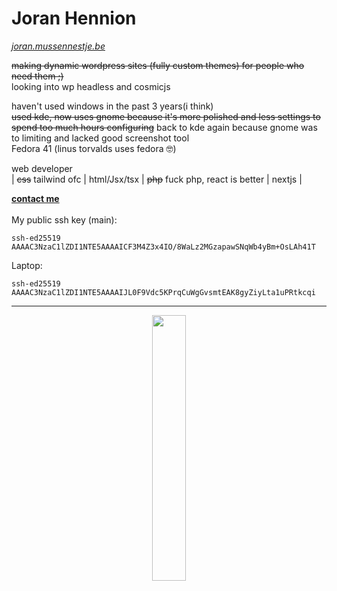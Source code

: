# Joran Hennion
_[joran.mussennestje.be](https://joran.mussennestje.be/)_ <br />

~~making dynamic wordpress sites (fully custom themes) for people who need them ;)~~ <br />
looking into wp headless and cosmicjs <br />

haven't used windows in the past 3 years(i think) <br />
~~used kde, now uses gnome because it's more polished and less settings to spend too much hours configuring~~ back to kde again because gnome was to limiting and lacked good screenshot tool <br />
Fedora 41 (linus torvalds uses fedora 🤓) <br />

web developer<br />
| ~~css~~ tailwind ofc | html/Jsx/tsx | ~~php~~ fuck php, react is better | nextjs |<br />

**[contact me](mailto:gas-overblown-hazy@duck.com?subject=[GitHub]%20Source:%20profile%20readme)** <br /><br />
My public ssh key (main): <br />
```ssh - add me sneaky bastard - send me an email - get in touch ;) I'm always looking for people/contributors
ssh-ed25519 AAAAC3NzaC1lZDI1NTE5AAAAICF3M4Z3x4IO/8WaLz2MGzapawSNqWb4yBm+OsLAh41T
```
Laptop:
```
ssh-ed25519 AAAAC3NzaC1lZDI1NTE5AAAAIJL0F9Vdc5KPrqCuWgGvsmtEAK8gyZiyLta1uPRtkcqi
```
___
<p align="center" width="100%">
    <img width="33%" src="https://github-readme-stats.vercel.app/api/top-langs/?username=yesnt-dev&layout=compact&bg_color=0a0e12&text_color=ffffff&title_color=ffffff"> 
</p>
